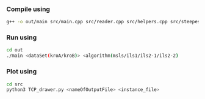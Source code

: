 ### Compile using

```bash
g++ -o out/main src/main.cpp src/reader.cpp src/helpers.cpp src/steepest.cpp src/iterated_local_search.cpp src/large_scale_neighbourhood_search.cpp src/multiple_start_local_search.cpp src/cycle_augmentation.cpp
```

### Run using

```bash
cd out
./main <dataSet(kroA/kroB)> <algorithm(msls/ils1/ils2-1/ils2-2)
```

### Plot using

```bash
cd src
python3 TCP_drawer.py <nameOfOutputFile> <instance_file>
```
